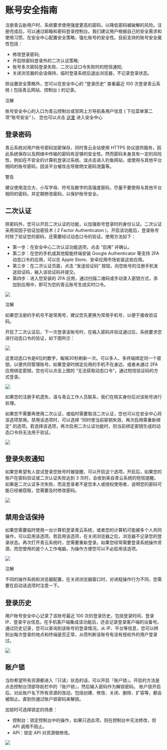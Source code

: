---
---

# 账号安全指南

注册青云新用户时，系统要求使用强度更高的密码，以降低密码被破解的风险。注册完成后，可以通过邮箱和密码登录控制台。我们建议用户根据自己的安全需求和使用习惯，在安全中心配置安全策略，强化账号的安全性。目前支持的账号安全属性包括：

*   修改登录密码;
*   开启除密码登录外的二次认证策略;
*   账号多次密码登录失败、二次认证口令失败时的短信通知;
*   关闭浏览器的会话保持，临时登录系统后退出浏览器，不记录登录状态。

除设置安全策略外，您可以在安全中心的 “登录历史” 查看最近 100 次登录青云系统 ( 包括青云网站、控制台 ) 的记录。

注解

账号安全中心的入口为青云控制台或官网上方导航条用户信息 ( 下拉菜单第二项“账号安全” )， 您也可以点击 [这里](https://www.qingcloud.com/security) 进入安全中心

## 登录密码

青云系统对用户账号密码加密保存，同时青云全站使用 HTTPS 协议提供服务，因此系统保存以及网络中传输的密码有足够的安全性。然而密码本身具有一定的风险性，例如在不安全的计算机登录过系统、误点击进入钓鱼网站，或使用与其他平台相同的账号密码，因该平台被攻击导致明文密码泄露等。

警告

建议使用混合大、小写字母、符号及数字的高强度密码，尽量不要使用与其他平台相同的密码，并定期修改密码，以保护账号安全。

## 二次认证

除密码外，您可以开启二次认证的功能，以加强账号登录时的身份认证。二次认证采用双因子验证加密技术 ( 2 Factor Authenticaton )，开启该功能后，登录账号时除了验证您的密码，还需要经过动态口令的验证。使用方法如下：

*   第一步：在安全中心二次认证功能选项，点击 “启用” 并确认。
*   第二步：在您的手机或其他智能终端安装 Google Authenticator 等支持 2FA 动态口令的应用，可以在 Apple Store、安卓应用市场安装这些应用。
*   第三步：在二次认证页面，点击 “发送验证码” 按钮，向您账号的注册手机发送验证码，输入该验证码并提交。
*   第四步：进入您安装的 2FA 应用，通过扫描二维码或手动录入密钥方式，添加到应用中，即可为您的青云账号生成实时口令。

[![](_images/user_security_key.png)](_images/user_security_key.png)

注解

如果您注册的手机号不是常用号，建议您先更换为常用手机号，以便于接收验证码。

开启了二次认证后，下一次登录该账号时，在输入密码并验证通过后，系统要求您进行动态口令的验证，如下图所示：

[![](_images/user_security_2fa.png)](_images/user_security_2fa.png)

这里动态口令是6位的数字，每隔30秒刷新一次。可以多人、多终端绑定同一个密钥，以便共同管理账号。如果登录时绑定应用的手机不在身边，或者未通过 2FA 应用绑定密钥，您也可以点击上图的 “无法获取动态口令”，通过短信验证码的方式登录。

[![](_images/user_security_notoken.png)](_images/user_security_notoken.png)

如果您的注册手机遗失，请与青云工作人员联系，我们在核实身份后对该账号进行处理。

如果您不需要再使用二次认证，或临时需要取消二次认证，您也可以在安全中心将该选项禁用。禁用该选项时，可以选择 “同时使当前密钥失效，再次启用需重新绑定” 的选项。若选择该选项，再次启用二次认证功能时，则当前绑定密钥生成的动态口令将无法用于验证。

[![](_images/user_security_disable_2fa.png)](_images/user_security_disable_2fa.png)

## 登录失败通知

如果您希望有人尝试登录您账号时被提醒，可以开启这个选项。开启后，如果您的账户在密码验证或二次认证失败达到 3 次时，会收到来自青云系统的短信提醒。如果是二次认证多次失败，而且登录者不是您本人或授权使用者，说明您的密码可能已经被窃取，您需要及时修改密码。

[![](_images/user_security_notify.jpg)](_images/user_security_notify.jpg)

## 禁用会话保持

如果您需要临时使用一台计算机登录青云系统，或者您的计算机可能被多个人共同操作，可以启用该选项。若启用该选项，在关闭浏览器之后，浏览器不记录您的登录状态。再次打开青云系统时，您需要重新登录。如果您经常需要登录系统操作资源，而您使用的是个人工作电脑，为操作方便您可以不必启用该选项。

[![](_images/user_security_disable_session.png)](_images/user_security_disable_session.png)

注解

不同的操作系统和浏览器配置，在关闭浏览器窗口时，对进程操作行为不同，您需要在启动该选项时注意一下。

## 登录历史

用户账号安全中心记录了该账号最近 100 次的登录历史，包括登录时间、登录 IP、登录平台信息。在手机客户端集成该功能后，还会记录登录客户端的设备号。通过历史记录，您可以查询到该账号的登录情况。从 IP、平台等信息，您可以辨别出每次登录的地点和终端是否正常，从而判断该账号有没有授权外的用户登录过。

[![](_images/user_security_history.png)](_images/user_security_history.png)

## 账户锁

当你希望所有资源都进入『只读』状态的话，可以开启『账户锁』。开启的方法是点击控制台顶部导航栏中的『账户锁』，然后输入密码作为解锁密码。 账户锁开启后，对此账户名下所有资源的改动，包括创建、修改、关闭、删除、扩容等，都会被阻止。直到你通过账户锁密码来解锁。

加锁时可选择锁定的场景：

*   控制台：锁定控制台中的操作，如果只选此项，则在控制台中无法修改，但 API 调用不阻止。
*   API：锁定 API 对资源做修改。

[![](_images/user_lock_form.png)](_images/user_lock_form.png)
